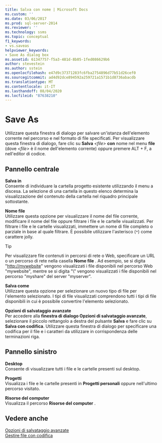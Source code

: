 ```yaml
---
title: Salva con nome | Microsoft Docs
ms.custom: ''
ms.date: 03/06/2017
ms.prod: sql-server-2014
ms.reviewer: ''
ms.technology: ssms
ms.topic: conceptual
f1_keywords:
- vs.saveas
helpviewer_keywords:
- Save As dialog box
ms.assetid: 61347757-f5a3-481d-8b05-1fed086629b6
author: stevestein
ms.author: sstein
ms.openlocfilehash: e47d9c37371283fc6fba2754896d77b51d26cef0
ms.sourcegitcommit: ad4d92dce894592a259721a1571b1d8736abacdb
ms.translationtype: MT
ms.contentlocale: it-IT
ms.lasthandoff: 08/04/2020
ms.locfileid: "87638210"
---
```

# <a name="save-as"></a>Save As
  Utilizzare questa finestra di dialogo per salvare un'istanza dell'elemento corrente nel percorso e nel formato di file specificati. Per visualizzare questa finestra di dialogo, fare clic su **Salva** *\<file>* **con** nome nel menu **file** (dove *\<file>* è il nome dell'elemento corrente) oppure premere ALT + F, a nell'editor di codice.  
  
## <a name="central-panel"></a>Pannello centrale  
 **Salva in**  
 Consente di individuare la cartella progetto esistente utilizzando il menu a discesa. La selezione di una cartella in questo elenco determina la visualizzazione del contenuto della cartella nel riquadro principale sottostante.  
  
 **Nome file**  
 Utilizzare questa opzione per visualizzare il nome del file corrente, modificare il nome del file oppure filtrare i file e le cartelle visualizzati. Per filtrare i file e le cartelle visualizzati, immettere un nome di file completo o parziale in base al quale filtrare. È possibile utilizzare l'asterisco (`*`) come carattere jolly.  
  
> [!TIP]
>  Per visualizzare file contenuti in percorsi di rete o Web, specificare un URL o un percorso di rete nella casella **Nome file** . Ad esempio, se si digita "<http://mywebsite>" vengono visualizzati i file disponibili nel percorso Web "mywebsite", mentre se si digita "\\" vengono visualizzati i file disponibili nel percorso "myshare" del server "myserver".  
  
 **Salva come**  
 Utilizzare questa opzione per selezionare un nuovo tipo di file per l'elemento selezionato. I tipi di file visualizzati comprendono tutti i tipi di file disponibili in cui è possibile convertire l'elemento selezionato.  
  
 **Opzioni di salvataggio avanzate**  
 Per accedere alla **finestra di dialogo Opzioni di salvataggio avanzate**, selezionare il piccolo rettangolo a destra del pulsante **Salva** e fare clic su **Salva con codifica**. Utilizzare questa finestra di dialogo per specificare una codifica per il file e i caratteri da utilizzare in corrispondenza delle terminazioni riga.  
  
## <a name="left-panel"></a>Pannello sinistro  
 **Desktop**  
 Consente di visualizzare tutti i file e le cartelle presenti sul desktop.  
  
 **Progetti**  
 Visualizza i file e le cartelle presenti in **Progetti personali** oppure nell'ultimo percorso visitato.  
  
 **Risorse del computer**  
 Visualizza il percorso **Risorse del computer** .  
  
## <a name="see-also"></a>Vedere anche  
 [Opzioni di salvataggio avanzate](advanced-save-options.md)   
 [Gestire file con codifica](../solution/manage-files-with-encoding.md)  
  
  
